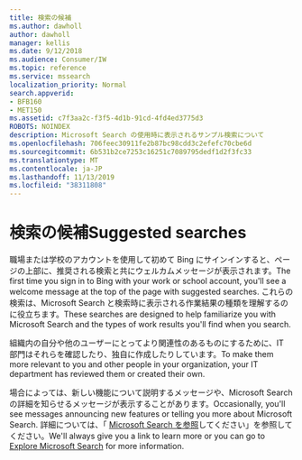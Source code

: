 ```yaml
---
title: 検索の候補
ms.author: dawholl
author: dawholl
manager: kellis
ms.date: 9/12/2018
ms.audience: Consumer/IW
ms.topic: reference
ms.service: mssearch
localization_priority: Normal
search.appverid:
- BFB160
- MET150
ms.assetid: c7f3aa2c-f3f5-4d1b-91cd-4fd4ed3775d3
ROBOTS: NOINDEX
description: Microsoft Search の使用時に表示されるサンプル検索について
ms.openlocfilehash: 706feec30911fe2b87bc98cdd3c2efefc70cbe6d
ms.sourcegitcommit: 6b531b2ce7253c16251c7089795dedf1d2f3fc33
ms.translationtype: MT
ms.contentlocale: ja-JP
ms.lasthandoff: 11/13/2019
ms.locfileid: "38311808"
---
```

# <a name="suggested-searches"></a><span data-ttu-id="add20-103">検索の候補</span><span class="sxs-lookup"><span data-stu-id="add20-103">Suggested searches</span></span>

<span data-ttu-id="add20-104">職場または学校のアカウントを使用して初めて Bing にサインインすると、ページの上部に、推奨される検索と共にウェルカムメッセージが表示されます。</span><span class="sxs-lookup"><span data-stu-id="add20-104">The first time you sign in to Bing with your work or school account, you'll see a welcome message at the top of the page with suggested searches.</span></span> <span data-ttu-id="add20-105">これらの検索は、Microsoft Search と検索時に表示される作業結果の種類を理解するのに役立ちます。</span><span class="sxs-lookup"><span data-stu-id="add20-105">These searches are designed to help familiarize you with Microsoft Search and the types of work results you'll find when you search.</span></span>
  
<span data-ttu-id="add20-106">組織内の自分や他のユーザーにとってより関連性のあるものにするために、IT 部門はそれらを確認したり、独自に作成したりしています。</span><span class="sxs-lookup"><span data-stu-id="add20-106">To make them more relevant to you and other people in your organization, your IT department has reviewed them or created their own.</span></span>
  
<span data-ttu-id="add20-107">場合によっては、新しい機能について説明するメッセージや、Microsoft Search の詳細を知らせるメッセージが表示することがあります。</span><span class="sxs-lookup"><span data-stu-id="add20-107">Occasionally, you'll see messages announcing new features or telling you more about Microsoft Search.</span></span> <span data-ttu-id="add20-108">詳細については、「 [Microsoft Search を参照](https://www.bing.com/business/explore)してください」を参照してください。</span><span class="sxs-lookup"><span data-stu-id="add20-108">We'll always give you a link to learn more or you can go to [Explore Microsoft Search](https://www.bing.com/business/explore) for more information.</span></span> 

  

